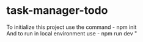 # task-manager-todo

To initialize this project use the command - npm init
<br/>
And to run in local environment use - npm run dev "

